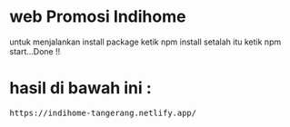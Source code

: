 # web Promosi Indihome

untuk menjalankan install package ketik npm install setalah itu ketik npm start...Done !!

# hasil di bawah ini :
<pre>
https://indihome-tangerang.netlify.app/
</pre>